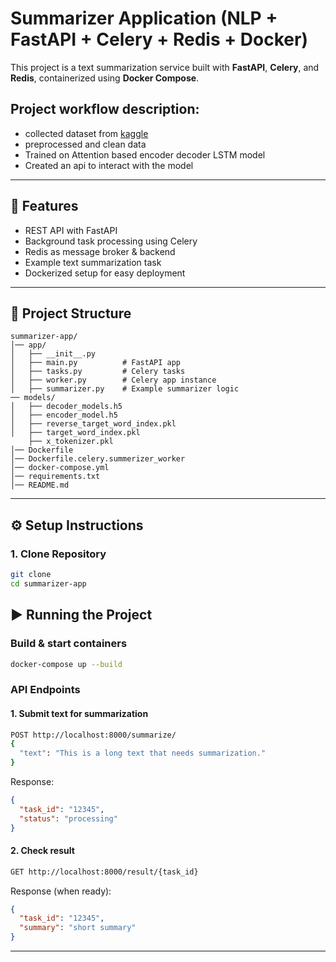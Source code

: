 # Summarizer Application (NLP + FastAPI + Celery + Redis + Docker)

This project is a text summarization service built with **FastAPI**, **Celery**, and **Redis**, containerized using **Docker Compose**.

## Project workflow description:
- collected dataset from [kaggle](https://www.kaggle.com/datasets/snap/amazon-fine-food-reviews)
- preprocessed and clean data
- Trained on Attention based encoder decoder LSTM model
- Created an api to interact with the model
---

## 🚀 Features
- REST API with FastAPI
- Background task processing using Celery
- Redis as message broker & backend
- Example text summarization task
- Dockerized setup for easy deployment

---

## 📂 Project Structure
```
summarizer-app/
│── app/
│   ├── __init__.py
│   ├── main.py          # FastAPI app
│   ├── tasks.py         # Celery tasks
│   ├── worker.py        # Celery app instance
│   ├── summarizer.py    # Example summarizer logic
── models/
│   ├── decoder_models.h5
│   ├── encoder_model.h5
│   ├── reverse_target_word_index.pkl
│   ├── target_word_index.pkl
    ├── x_tokenizer.pkl
│── Dockerfile
│── Dockerfile.celery.summerizer_worker
│── docker-compose.yml
│── requirements.txt
│── README.md
```

---

## ⚙️ Setup Instructions

### 1. Clone Repository
```bash
git clone 
cd summarizer-app
```


## ▶️ Running the Project

### Build & start containers
```bash
docker-compose up --build
```

### API Endpoints

#### 1. Submit text for summarization
```bash
POST http://localhost:8000/summarize/
{
  "text": "This is a long text that needs summarization."
}
```
Response:
```json
{
  "task_id": "12345",
  "status": "processing"
}
```

#### 2. Check result
```bash
GET http://localhost:8000/result/{task_id}
```
Response (when ready):
```json
{
  "task_id": "12345",
  "summary": "short summary"
}
```

---

